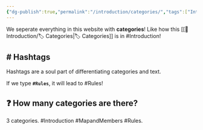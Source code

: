 ```yaml
---
{"dg-publish":true,"permalink":"/introduction/categories/","tags":["Introduction"]}
---
```


We seperate everything in this website with **categories**! Like how this [[💼 Introduction/🏷️ Categories\|🏷️ Categories]] is in #Introduction!

## # Hashtags
Hashtags are a soul part of differentiating categories and text.

If we type **`#Rules`**, it will lead to #Rules!

## ❓ How many categories are there?
3 categories. #Introduction #MapandMembers #Rules.